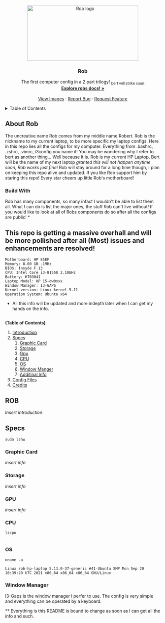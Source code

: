 <!-- TOP OF README ANCHOR -->
<a name="top"></a>

<!-- PROJECT LOGO -->
<br />
<div align="center">
  <a href="https://github.com/ZackeryRSmith/Rob/">
    <img src="https://github.com/ZackeryRSmith/Rob/blob/main/images/ROBert.jpg" alt="Rob logo" width="360" height="180">
  </a>

<h3 align="center">Rob</h3>

  <p align="center">
    The first computer config in a 2 part trilogy! <sub>bert will strike soon</sub>
    <br />
    <a href="https://github.com/ZackeryRSmith/Rob/"><strong>Explore robs docs! »</strong></a>
    <br />
    <br />
    <a href="https://github.com/ZackeryRSmith/Rob/">View Images</a>
    ·
    <a href="https://github.com/ZackeryRSmith/Rob/issues">Report Bug</a>
    ·
    <a href="https://github.com/ZackeryRSmith/Rob/issues">Request Feature</a>
  </p>
</div>



<!-- TABLE OF CONTENTS -->
<details>
  <summary>Table of Contents</summary>
  <ol>
    <li>
      <a href="#about-rob">About Rob</a>
      <ul>
        <li><a href="#built-with">Built With</a></li>
      </ul>
    </li>
    <li>
      <a href="#installation">Installation</a>
      <ul>
        <lu><a href="#manual-installation">Manual Installation</a></li>
            <li><a href="#prerequisites">Prerequisites</a></li>
            <li><a href="#installation">Installation</a></li>
      </ul>
    </li>
    <li><a href="#usage">Usage</a></li>
    <li><a href="#roadmap">Roadmap</a></li>
    <li><a href="#contributing">Contributing</a></li>
    <li><a href="#license">License</a></li>
    <li><a href="#contact">Contact</a></li>
    <li><a href="#acknowledgments">Acknowledgments</a></li>
  </ol>
</details>

<!-- ABOUT ROB -->
## About Rob <a name="about-rob"></a>
The uncreative name Rob comes from my middle name Robert. Rob is the nickname to my current laptop, to be more specific my laptop configs. Here in this repo lies all the configs for my computer. Everything from .bashrc, .zshrc, .vimrc, i3config you name it! You may be wondering why I refer to bert as another thing... Well because it is. Rob is my current HP Laptop, Bert will be the name of my next laptop *granted this will not happen anytime soon, Rob works just fine*! Rob will stay around for a long time though, I plan on keeping this repo alive and updated. If you like Rob support him by staring this repo! Every star cheers up little Rob's motherboard!

<!-- BUILT WITH -->
### Build With <a name="built-with"></a>
Rob has many components, so many infact I wouldn't be able to list them all. What I can do is list the major ones, the stuff Rob can't live without! If you would like to look at all of Robs components do so after all the configs are public!
*

## This repo is getting a massive overhall and will be more pollished after all (Most) issues and enhancements are resolved!

```
Motherboard: HP 85EF
Memory: 8.00 GB -1MHz
BIOS: Insyde F.13
CPU: Intel Core i3-8155U 2.10GHz
Battery: HT03041
Laptop Model: HP 15-dw0xxx
Window Manager: I3-GAPS
Kernel version: Linux kernel 5.11
Operation System: Ubuntu x64
```
* All this info will be updated and more indepth later when I can get my hands on the info.

##

**(Table of Contents)**

1. [Introduction](#introduction)
2. [Specs](#specs)
    1. [Graphic Card](#graphic_card)
    2. [Storage](#storage)
    3. [Gpu](#gpu)
    4. [CPU](#cpu)
    5. [OS](#operating_system)
    6. [Window Manger](#window_manager)
    7. [Additinal Info](#moreinfo)
3. [Config Files](#config_files)
4. [Credits](#credits)

## ROB <a name="introduction"></a>
*Insert introduction*

## Specs <a name="specs"></a>
```
sudo lshw

```

### Graphic Card <a name="graphic_card"></a>
*insert info*

### Storage <a name="storage"></a>
*insert info*

### GPU <a name="gpu"></a>
*insert info*

### CPU <a name="cpu"></a>
```
lscpu


```

### OS <a name="operating_system"></a>
```
uname -a

Linux rob-hp-laptop 5.11.0-37-generic #41-Ubuntu SMP Mon Sep 20 16:39:20 UTC 2021 x86_64 x86_64 x86_64 GNU/Linux
```

### Window Manager <a name="window_manager"></a>
I3-Gaps is the window manager I perfer to use. The config is very simple and everything can be operated by a keyboard.

** Everything is this README is bound to change as soon as I can get all the info and such.
